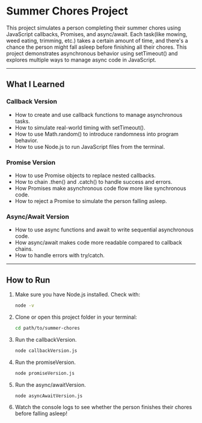 # Summer Chores Project

This project simulates a person completing their summer chores using JavaScript callbacks, Promises, and async/await. Each task(like mowing, weed eating, trimming, etc.) takes a certain amount of time, and there's a chance the person might fall asleep before finishing all their chores. This project demonstrates asynchronous behavior using setTimeout() and explores multiple ways to manage async code in JavaScript.

---

## What I Learned

### Callback Version
- How to create and use callback functions to manage asynchronous tasks.
- How to simulate real-world timing with setTimeout().
- How to use Math.random() to introduce randomness into program behavior.
- How to use Node.js to run JavaScript files from the terminal.

### Promise Version
- How to use Promise objects to replace nested callbacks.
- How to chain .then() and .catch() to handle success and errors.
- How Promises make asynchronous code flow more like synchronous code.
- How to reject a Promise to simulate the person falling asleep.

### Async/Await Version
- How to use async functions and await to write sequential asynchronous code.
- How async/await makes code more readable compared to callback chains.
- How to handle errors with try/catch.

---

## How to Run

1. Make sure you have Node.js installed. 
    Check with:
    ``` bash
    node -v

2. Clone or open this project folder in your terminal:
    ```bash
    cd path/to/summer-chores

3. Run the callbackVersion.
    ```bash
    node callbackVersion.js

4. Run the promiseVersion.
    ```bash
    node promiseVersion.js

5. Run the async/awaitVersion.
    ```bash
    node asyncAwaitVersion.js

6. Watch the console logs to see whether the person finishes their chores before falling asleep!

